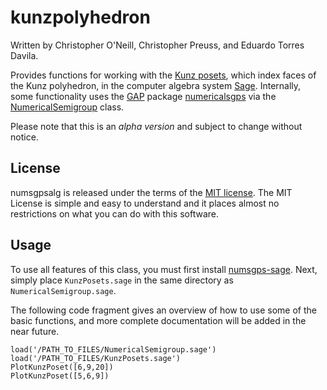 # kunzpolyhedron
Written by Christopher O'Neill, Christopher Preuss, and Eduardo Torres Davila.  

Provides functions for working with the [Kunz posets](https://arxiv.org/abs/1912.03741), which index faces of the Kunz polyhedron, in the computer algebra system [Sage](http://sagemath.org/).  Internally, some functionality uses the [GAP](http://www.gap-system.org/) package [numericalsgps](http://www.gap-system.org/Packages/numericalsgps.html) via the [NumericalSemigroup](https://github.com/coneill-math/numsgps-sage) class.  

Please note that this is an *alpha version* and subject to change without notice.  

## License
numsgpsalg is released under the terms of the [MIT license](https://tldrlegal.com/license/mit-license).  The MIT License is simple and easy to understand and it places almost no restrictions on what you can do with this software.

## Usage
To use all features of this class, you must first install [numsgps-sage](https://github.com/coneill-math/numsgps-sage).  Next, simply place `KunzPosets.sage` in the same directory as `NumericalSemigroup.sage`.  

The following code fragment gives an overview of how to use some of the basic functions, and more complete documentation will be added in the near future.

	load('/PATH_TO_FILES/NumericalSemigroup.sage')
	load('/PATH_TO_FILES/KunzPosets.sage')
	PlotKunzPoset([6,9,20])
	PlotKunzPoset([5,6,9])

